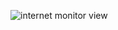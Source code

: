 ![internet monitor view](https://github.com/user-attachments/assets/67f6c6a6-fe08-47fa-97eb-cae52f337404)
